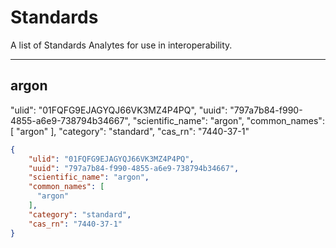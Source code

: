 # Standards
A list of Standards Analytes for use in interoperability.

----------------------------------------

## argon

"ulid": "01FQFG9EJAGYQJ66VK3MZ4P4PQ",
"uuid": "797a7b84-f990-4855-a6e9-738794b34667",
"scientific_name": "argon",
"common_names": [
"argon"
],
"category": "standard",
"cas_rn": "7440-37-1"

```json
{
    "ulid": "01FQFG9EJAGYQJ66VK3MZ4P4PQ",
    "uuid": "797a7b84-f990-4855-a6e9-738794b34667",
    "scientific_name": "argon",
    "common_names": [
      "argon"
    ],
    "category": "standard",
    "cas_rn": "7440-37-1"
}
```